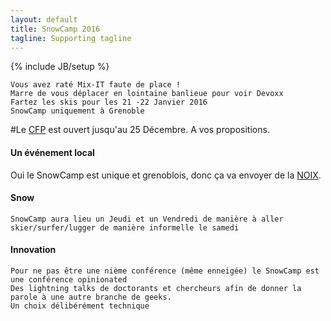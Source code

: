 ```yaml
---
layout: default
title: SnowCamp 2016
tagline: Supporting tagline
---
```

{% include JB/setup %}
    
    Vous avez raté Mix-IT faute de place !
    Marre de vous déplacer en lointaine banlieue pour voir Devoxx
    Fartez les skis pour les 21 -22 Janvier 2016
    SnowCamp uniquement à Grenoble

#Le [CFP](https://cfp.snowcamp.io) est ouvert jusqu'au 25 Décembre. A vos propositions.

#### Un événement local
Oui le SnowCamp est unique et grenoblois, donc ça va envoyer de la [NOIX](http://www.aoc-noixdegrenoble.com/).

#### Snow 
    SnowCamp aura lieu un Jeudi et un Vendredi de manière à aller skier/surfer/lugger de manière informelle le samedi

#### Innovation
    Pour ne pas être une nième conférence (même enneigée) le SnowCamp est une conférence opinionated
    Des lightning talks de doctorants et chercheurs afin de donner la parole à une autre branche de geeks.
    Un choix délibérément technique
